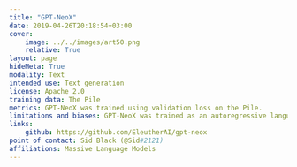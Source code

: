 ```yaml
---
title: "GPT-NeoX"
date: 2019-04-26T20:18:54+03:00
cover:
    image: ../../images/art50.png
    relative: True
layout: page
hideMeta: True
modality: Text
intended use: Text generation
license: Apache 2.0
training data: The Pile
metrics: GPT-NeoX was trained using validation loss on the Pile.
limitations and biases: GPT-NeoX was trained as an autoregressive language model. This means that its core functionality is taking a string of text and predicting the next token. While language models are widely used for tasks other than this, there are a lot of unknowns with this work. GPT-NeoX was trained on the Pile, a dataset known to contain profanity, lewd, and otherwise abrasive language. Depending on your usecase GPT-Neo may produce socially unacceptable text. See Sections 5 and 6 of the Pile paper for a more detailed analysis of the biases in the Pile. As with all language models, it is hard to predict in advance how GPT-Neo will respond to particular prompts and offensive content may occur without warning. We recommend having a human curate or filter the outputs before releasing them, both to censor undesirable content and to improve the quality of the results. 
links: 
    github: https://github.com/EleutherAI/gpt-neox
point of contact: Sid Black (@Sid#2121)
affiliations: Massive Language Models
---
```

